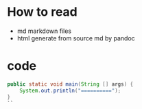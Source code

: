 # How to read

* md   markdown files
* html generate from source md  by pandoc

# code

```Java
public static void main(String [] args) {
	System.out.println("==========");
}
`` 


